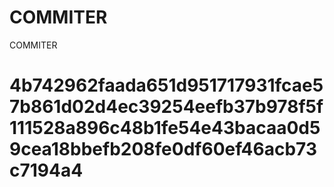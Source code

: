 # COMMITER
COMMITER






# 4b742962faada651d951717931fcae57b861d02d4ec39254eefb37b978f5f111528a896c48b1fe54e43bacaa0d59cea18bbefb208fe0df60ef46acb73c7194a4
